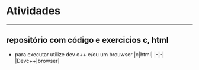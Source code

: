 # Atividades
---
## repositório com código e exercicios c, html
- para executar utilize dev c++ e/ou um brouwser
  |c|html|
  |-|-|
  |Devc++|browser|
